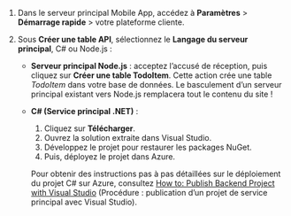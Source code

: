 
1. Dans le serveur principal Mobile App, accédez à **Paramètres** > **Démarrage rapide** > votre plateforme cliente. 

2. Sous **Créer une table API**, sélectionnez le **Langage du serveur principal**, C# ou Node.js :

	+ **Serveur principal Node.js** : acceptez l’accusé de réception, puis cliquez sur **Créer une table TodoItem**. Cette action crée une table *TodoItem* dans votre base de données. Le basculement d’un serveur principal existant vers Node.js remplacera tout le contenu du site !

	+ **C# (Service principal .NET)** :
		1. Cliquez sur **Télécharger**.
		2. Ouvrez la solution extraite dans Visual Studio.
		3. Développez le projet pour restaurer les packages NuGet. 
		4. Puis, déployez le projet dans Azure. 
	
		Pour obtenir des instructions pas à pas détaillées sur le déploiement du projet C# sur Azure, consultez [How to: Publish Backend Project with Visual Studio](../articles/app-service-mobile/app-service-mobile-dotnet-backend-how-to-use-server-sdk.md#publish-server-project) (Procédure : publication d’un projet de service principal avec Visual Studio).

